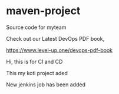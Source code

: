 # maven-project
Source code for myteam

Check out our Latest DevOps PDF book,

https://www.level-up.one/devops-pdf-book

Hi, this is for CI and CD

This my koti project aded

New jenkins job has been added
